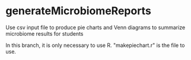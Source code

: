# generateMicrobiomeReports
Use csv input file to produce pie charts and Venn diagrams to summarize microbiome results for students

In this branch, it is only necessary to use R. "makepiechart.r" is the file to use.
